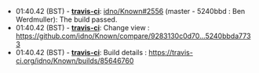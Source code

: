 * <a id="01:40.42">01:40.42 (BST)</a> - __[travis-ci](https://github.com/travis-ci)__: <a href="https://github.com/idno/Known/issues/2556">idno/Known#2556</a> (master - 5240bbd : Ben Werdmuller): The build passed.
* <a id="01:40.42">01:40.42 (BST)</a> - __[travis-ci](https://github.com/travis-ci)__: Change view : https://github.com/idno/Known/compare/9283130c0d70...5240bbda7733
* <a id="01:40.42">01:40.42 (BST)</a> - __[travis-ci](https://github.com/travis-ci)__: Build details : https://travis-ci.org/idno/Known/builds/85646760
